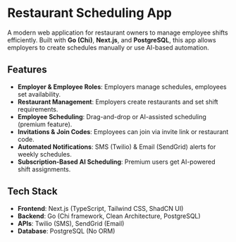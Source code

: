 # Restaurant Scheduling App

A modern web application for restaurant owners to manage employee shifts efficiently. Built with **Go (Chi)**, **Next.js**, and **PostgreSQL**, this app allows employers to create schedules manually or use AI-based automation.

## Features

- **Employer & Employee Roles**: Employers manage schedules, employees set availability.
- **Restaurant Management**: Employers create restaurants and set shift requirements.
- **Employee Scheduling**: Drag-and-drop or AI-assisted scheduling (premium feature).
- **Invitations & Join Codes**: Employees can join via invite link or restaurant code.
- **Automated Notifications**: SMS (Twilio) & Email (SendGrid) alerts for weekly schedules.
- **Subscription-Based AI Scheduling**: Premium users get AI-powered shift assignments.

## Tech Stack

- **Frontend**: Next.js (TypeScript, Tailwind CSS, ShadCN UI)
- **Backend**: Go (Chi framework, Clean Architecture, PostgreSQL)
- **APIs**: Twilio (SMS), SendGrid (Email)
- **Database**: PostgreSQL (No ORM)
